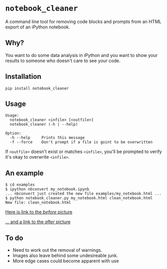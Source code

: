 # `notebook_cleaner`

A command line tool for removing code blocks and prompts from an HTML export of an iPython notebook.

## Why?

You want to do some data analysis in iPython and you want to show your results to someone who doesn't care to see your code.

## Installation

`pip install notebook_cleaner`

## Usage

```
Usage:
  notebook_cleaner <infile> [<outfile>]
  notebook_cleaner (-h | --help)

Option:
  -h --help  	Prints this message
  -f --force    Don't prompt if a file is goint to be overwritten
```

If `<outfile>` doesn't exist or matches `<infile>`, you'll be prompted to verify it's okay to overwrite `<infile>`.

## An example

```
$ cd examples
$ ipython nbconvert my_notebook.ipynb
... nbconvert just created the new file examples/my_notebook.html ...
$ python notebook_cleaner.py my_notebook.html clean_notebook.html
New file: clean_notebook.html
```

[Here is link to the *before* picture](https://htmlpreview.github.io/?https://github.com/RAvdek/notebook_cleaner/blob/master/examples/my_notebook.html)

[... and a link to the *after* picture](https://htmlpreview.github.io/?https://github.com/RAvdek/notebook_cleaner/blob/master/examples/clean_notebook.html)

## To do
- Need to work out the removal of warnings.
- Images also leave behind some undesireable junk.
- More edge cases could become apparent with use
